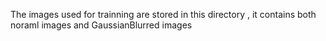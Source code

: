 The images used for trainning are stored in this directory , it contains both noraml images and GaussianBlurred images

